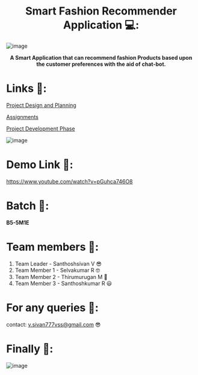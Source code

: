 
# <div align="center">Smart Fashion Recommender Application 💻:</div>


![image](https://selva-ibmproject.s3.jp-tok.cloud-object-storage.appdomain.cloud/Screenshot%20(1127).png)

<div align="center"><strong>A Smart Application that can recommend fashion Products based upon the customer preferences with the aid of chat-bot.</strong></div>

# Links 🎊:

[Project Design and Planning](https://github.com/IBM-EPBL/IBM-Project-7420-1658855571/tree/main/Project%20Design%20%26%20Planning)

[Assignments](https://github.com/IBM-EPBL/IBM-Project-7420-1658855571/tree/main/Assignments)

[Project Development Phase](https://github.com/IBM-EPBL/IBM-Project-7420-1658855571/tree/main/Project%20Development%20Phase)

![image](https://user-images.githubusercontent.com/57056830/203279162-3f669185-8739-46dc-98dd-02a74c5e0385.png)
# Demo Link 🎊:

https://www.youtube.com/watch?v=pGuhca746O8


# Batch 🎊: 

 <strong> B5-5M1E </strong>

# Team members 🎊:
 1. Team Leader   - Santhoshsivan V 😎
 2. Team Member 1 - Selvakumar R 🤓
 3. Team Member 2 - Thirumurugan M 🤠
 4. Team Member 3 - Santhoshkumar R 😃

# For any queries 🎊:
  contact: v.sivan777vss@gmail.com 😎

# Finally 🎊:
![image](https://selva-ibmproject.s3.jp-tok.cloud-object-storage.appdomain.cloud/getty_469566889_105923.jpg)
